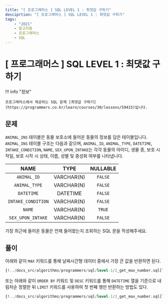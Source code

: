```yaml
---
title: "[ 프로그래머스 ] SQL LEVEL 1 : 최댓값 구하기"
desciprtion: "[ 프로그래머스 ] SQL LEVEL 1 : 최댓값 구하기"
tags:
    - "2021"
    - 알고리즘
    - 프로그래머스
    - SQL
---
```


# [ 프로그래머스 ] SQL LEVEL 1 : 최댓값 구하기

!!! info "정보"

    프로그래머스에서 제공하는 SQL 문제 [최댓값 구하기](https://programmers.co.kr/learn/courses/30/lessons/59415)입니다.

## 문제

`ANIMAL_INS` 테이블은 동물 보호소에 들어온 동물의 정보를 담은 테이블입니다. `ANIMAL_INS` 테이블 구조는 다음과 같으며, `ANIMAL_ID`, `ANIMAL_TYPE`, `DATETIME`, `INTAKE_CONDITION`, `NAME`, `SEX_UPON_INTAKE`는 각각 동물의 아이디, 생물 종, 보호 시작일, 보호 시작 시 상태, 이름, 성별 및 중성화 여부를 나타냅니다.

|NAME|TYPE|NULLABLE|
|:-:|:--:|:-------:|
|`ANIMAL_ID`|VARCHAR(N)|`FALSE`|
|`ANIMAL_TYPE`|VARCHAR(N)|`FALSE`|
|`DATETIME`|DATETIME|`FALSE`|
|`INTAKE_CONDITION`|VARCHAR(N)|`FALSE`|
|`NAME`|VARCHAR(N)|`TRUE`|
|`SEX_UPON_INTAKE`|VARCHAR(N)|`FALSE`|

가장 최근에 들어온 동물은 언제 들어왔는지 조회하는 SQL 문을 작성해주세요.

## 풀이

아래와 같이 `MAX` 키워드를 통해 날짜시간형 데이터 중에서 가장 큰 값을 반환하면 된다.

```sql
{!../docs_src/algorithms/programmers/sql/level-1/2_get_max_number.sql[ln:3]!}
```

또는 아래와 같이 `ORDER BY` 키워드 및 `DESC` 키워드를 통해 `DATETIME` 열을 기준으로 내림차순 정렬한 뒤 `LIMIT` 키워드를 사용하여 첫 번째 행만 반환하는 방법도 있다.

```sql hl_lines="9"
{!../docs_src/algorithms/programmers/sql/level-1/2_get_max_number.sql[ln:6-9]!}
```